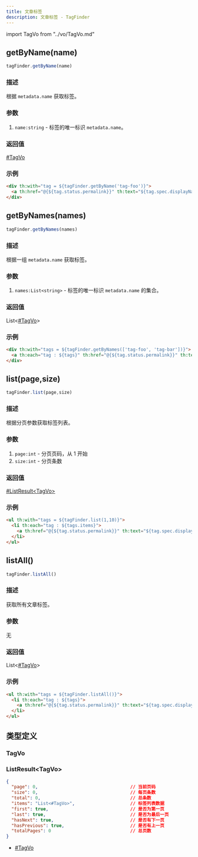 ```yaml
---
title: 文章标签
description: 文章标签 - TagFinder
---
```


import TagVo from "../vo/TagVo.md"

## getByName(name)

```js
tagFinder.getByName(name)
```

### 描述

根据 `metadata.name` 获取标签。

### 参数

1. `name:string` - 标签的唯一标识 `metadata.name`。

### 返回值

[#TagVo](#tagvo)

### 示例

```html
<div th:with="tag = ${tagFinder.getByName('tag-foo')}">
  <a th:href="@{${tag.status.permalink}}" th:text="${tag.spec.displayName}"></a>
</div>
```

## getByNames(names)

```js
tagFinder.getByNames(names)
```

### 描述

根据一组 `metadata.name` 获取标签。

### 参数

1. `names:List<string>` - 标签的唯一标识 `metadata.name` 的集合。

### 返回值

List<[#TagVo](#tagvo)>

### 示例

```html
<div th:with="tags = ${tagFinder.getByNames(['tag-foo', 'tag-bar'])}">
  <a th:each="tag : ${tags}" th:href="@{${tag.status.permalink}}" th:text="${tag.spec.displayName}"></a>
</div>
```

## list(page,size)

```js
tagFinder.list(page,size)
```

### 描述

根据分页参数获取标签列表。

### 参数

1. `page:int` - 分页页码，从 1 开始
2. `size:int` - 分页条数

### 返回值

[#ListResult<TagVo\>](#listresulttagvo)

### 示例

```html
<ul th:with="tags = ${tagFinder.list(1,10)}">
  <li th:each="tag : ${tags.items}">
    <a th:href="@{${tag.status.permalink}}" th:text="${tag.spec.displayName}"></a>
  </li>
</ul>
```

## listAll()

```js
tagFinder.listAll()
```

### 描述

获取所有文章标签。

### 参数

无

### 返回值

List<[#TagVo](#tagvo)>

### 示例

```html
<ul th:with="tags = ${tagFinder.listAll()}">
  <li th:each="tag : ${tags}">
    <a th:href="@{${tag.status.permalink}}" th:text="${tag.spec.displayName}"></a>
  </li>
</ul>
```

## 类型定义

### TagVo

<TagVo />

### ListResult<TagVo\>

```json title="ListResult<TagVo>"
{
  "page": 0,                                   // 当前页码
  "size": 0,                                   // 每页条数
  "total": 0,                                  // 总条数
  "items": "List<#TagVo>",                     // 标签列表数据
  "first": true,                               // 是否为第一页
  "last": true,                                // 是否为最后一页
  "hasNext": true,                             // 是否有下一页
  "hasPrevious": true,                         // 是否有上一页
  "totalPages": 0                              // 总页数
}
```

- [#TagVo](#tagvo)
